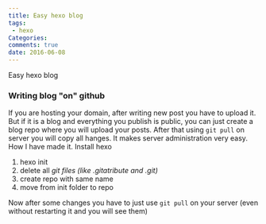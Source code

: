 ```yaml
---
title: Easy hexo blog
tags:
 - hexo
Categories:
comments: true
date: 2016-06-08
---
```

Easy hexo blog
### Writing blog "on" github 
If you are hosting your domain, after writing new post you have to upload it. But if it is a blog and everything you publish is public, you can just create a blog repo where you will upload your posts. After that using ```git pull``` on server you will copy all hanges. It makes server administration very easy.
How I have made it.
Install hexo
1. hexo init
3. delete all _git files (like .gitatribute and .git)_
3. create repo with same name
4. move from init folder to repo

Now after some changes you have to just use `git pull` on your server (even without restarting it and you will see them)
